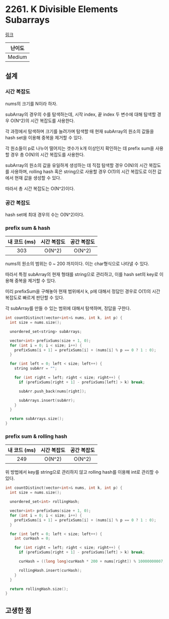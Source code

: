 # 2261. K Divisible Elements Subarrays

[링크](https://leetcode.com/problems/k-divisible-elements-subarrays/)

| 난이도 |
| :----: |
| Medium |

## 설계

### 시간 복잡도

nums의 크기를 N이라 하자.

subArray의 경우의 수를 탐색하는데, 시작 index, 끝 index 두 변수에 대해 탐색할 경우 O(N^2)의 시간 복잡도를 사용한다.

각 과정에서 탐색하며 크기를 늘려가며 탐색할 때 현재 subArray의 원소의 값들을 hash set을 이용해 중복을 제거할 수 있다.

각 원소들이 p로 나누어 떨어지는 갯수가 k개 이상인지 확인하는 데 prefix sum을 사용할 경우 총 O(N)의 시간 복잡도를 사용한다.

subArray의 원소의 값을 유일하게 생성하는 데 직접 탐색할 경우 O(N)의 시간 복잡도를 사용하며, rolling hash 혹은 string으로 사용할 경우 O(1)의 시간 복잡도로 이전 값에서 현재 값을 생성할 수 있다.

따라서 총 시간 복잡도는 O(N^2)이다.

### 공간 복잡도

hash set에 최대 경우의 수는 O(N^2)이다.

### prefix sum & hash

| 내 코드 (ms) | 시간 복잡도 | 공간 복잡도 |
| :----------: | :---------: | :---------: |
|     303      |   O(N^2)    |   O(N^2)    |

nums의 원소의 범위는 0 ~ 200 까지이다. 이는 char형식으로 나타낼 수 있다.

따라서 특정 subArray의 현재 형태를 string으로 관리하고, 이를 hash set의 key로 이용해 중복을 제거할 수 있다.

미리 prefixSum을 구해놓아 현재 범위에서 k, p에 대해서 정답인 경우로 O(1)의 시간 복잡도로 빠르게 판단할 수 있다.

각 subArray를 만들 수 있는 범위에 대해서 탐색하며, 정답을 구한다.

```cpp
int countDistinct(vector<int>& nums, int k, int p) {
  int size = nums.size();

  unordered_set<string> subArrays;

  vector<int> prefixSums(size + 1, 0);
  for (int i = 0; i < size; i++) {
    prefixSums[i + 1] = prefixSums[i] + (nums[i] % p == 0 ? 1 : 0);
  }

  for (int left = 0; left < size; left++) {
    string subArr = "";

    for (int right = left; right < size; right++) {
      if (prefixSums[right + 1] - prefixSums[left] > k) break;

      subArr.push_back(nums[right]);

      subArrays.insert(subArr);
    }
  }

  return subArrays.size();
}
```

### prefix sum & rolling hash

| 내 코드 (ms) | 시간 복잡도 | 공간 복잡도 |
| :----------: | :---------: | :---------: |
|     249      |   O(N^2)    |   O(N^2)    |

위 방법에서 key를 string으로 관리하지 않고 rolling hash를 이용해 int로 관리할 수 있다.

```cpp
int countDistinct(vector<int>& nums, int k, int p) {
  int size = nums.size();

  unordered_set<int> rollingHash;

  vector<int> prefixSums(size + 1, 0);
  for (int i = 0; i < size; i++) {
    prefixSums[i + 1] = prefixSums[i] + (nums[i] % p == 0 ? 1 : 0);
  }

  for (int left = 0; left < size; left++) {
    int curHash = 0;

    for (int right = left; right < size; right++) {
      if (prefixSums[right + 1] - prefixSums[left] > k) break;

      curHash = ((long long)curHash * 200 + nums[right]) % 10000000007;

      rollingHash.insert(curHash);
    }
  }

  return rollingHash.size();
}
```

## 고생한 점
